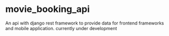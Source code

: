 # movie_booking_api
An api  with django rest framework to provide data for frontend frameworks and mobile application.
currently under development

